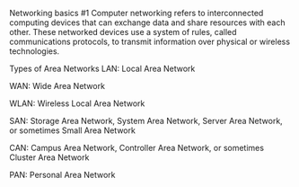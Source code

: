 Networking basics #1 Computer networking refers to interconnected computing devices that can exchange data and share resources with each other. These networked devices use a system of rules, called communications protocols, to transmit information over physical or wireless technologies.

Types of Area Networks LAN: Local Area Network

WAN: Wide Area Network

WLAN: Wireless Local Area Network

SAN: Storage Area Network, System Area Network, Server Area Network, or sometimes Small Area Network

CAN: Campus Area Network, Controller Area Network, or sometimes Cluster Area Network

PAN: Personal Area Network
